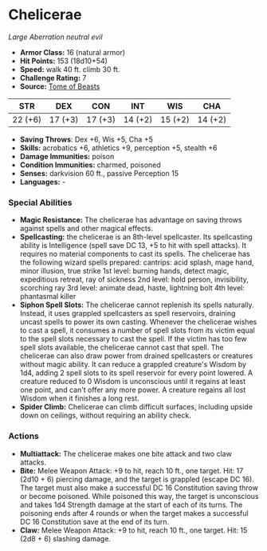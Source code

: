 # Chelicerae

*Large* *Aberration* *neutral evil*

- **Armor Class:** 16 (natural armor)
- **Hit Points:** 153 (18d10+54)
- **Speed:** walk 40 ft. climb 30 ft.
- **Challenge Rating:** 7
- **Source:** [Tome of Beasts](https://koboldpress.com/kpstore/product/tome-of-beasts-for-5th-edition-print/)

| STR | DEX | CON | INT | WIS | CHA |
| --- | --- | --- | --- | --- | --- |
| 22 (+6) | 17 (+3) | 17 (+3) | 14 (+2) | 15 (+2) | 14 (+2) |

- **Saving Throws**: Dex +6, Wis +5, Cha +5
- **Skills:** acrobatics +6, athletics +9, perception +5, stealth +6
- **Damage Immunities:** poison
- **Condition Immunities:** charmed, poisoned
- **Senses:** darkvision 60 ft., passive Perception 15
- **Languages:** -
### Special Abilities
- **Magic Resistance:** The chelicerae has advantage on saving throws against spells and other magical effects.
- **Spellcasting:** the chelicerae is an 8th-level spellcaster. Its spellcasting ability is Intelligence (spell save DC 13, +5 to hit with spell attacks). It requires no material components to cast its spells. The chelicerae has the following wizard spells prepared:  cantrips: acid splash, mage hand, minor illusion, true strike  1st level: burning hands, detect magic, expeditious retreat, ray of sickness  2nd level: hold person, invisibility, scorching ray  3rd level: animate dead, haste, lightning bolt  4th level: phantasmal killer
- **Siphon Spell Slots:** The chelicerae cannot replenish its spells naturally. Instead, it uses grappled spellcasters as spell reservoirs, draining uncast spells to power its own casting. Whenever the chelicerae wishes to cast a spell, it consumes a number of spell slots from its victim equal to the spell slots necessary to cast the spell. If the victim has too few spell slots available, the chelicerae cannot cast that spell. The chelicerae can also draw power from drained spellcasters or creatures without magic ability. It can reduce a grappled creature's Wisdom by 1d4, adding 2 spell slots to its spell reservoir for every point lowered. A creature reduced to 0 Wisdom is unconscious until it regains at least one point, and can't offer any more power. A creature regains all lost Wisdom when it finishes a long rest.
- **Spider Climb:** Chelicerae can climb difficult surfaces, including upside down on ceilings, without requiring an ability check.
### Actions
- **Multiattack:** The chelicerae makes one bite attack and two claw attacks.
- **Bite:** Melee Weapon Attack: +9 to hit, reach 10 ft., one target. Hit: 17 (2d10 + 6) piercing damage, and the target is grappled (escape DC 16). The target must also make a successful DC 16 Constitution saving throw or become poisoned. While poisoned this way, the target is unconscious and takes 1d4 Strength damage at the start of each of its turns. The poisoning ends after 4 rounds or when the target makes a successful DC 16 Constitution save at the end of its turn.
- **Claw:** Melee Weapon Attack: +9 to hit, reach 10 ft., one target. Hit: 15 (2d8 + 6) slashing damage.
